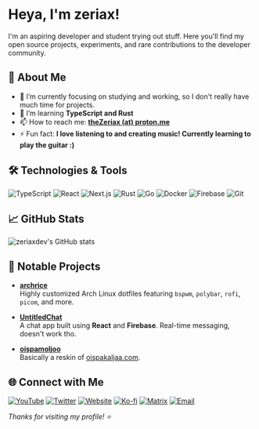# Heya, I'm zeriax!

I'm an aspiring developer and student trying out stuff. Here you'll find my open source projects, experiments, and rare contributions to the developer community.

## 🚀 About Me

- 🔭 I’m currently focusing on studying and working, so I don't really have much time for projects.
- 🌱 I’m learning **TypeScript and Rust**
- 📫 How to reach me: **<a href="mailto:theZeriax&#64;proton.me">theZeriax (at) proton.me</a>**
- ⚡ Fun fact: **I love listening to and creating music! Currently learning to play the guitar :)**

## 🛠️ Technologies & Tools

![TypeScript](https://img.shields.io/badge/TypeScript-3178C6?style=for-the-badge&logo=typescript&logoColor=white)
![React](https://img.shields.io/badge/React-61DAFB?style=for-the-badge&logo=react&logoColor=black)
![Next.js](https://img.shields.io/badge/Next.js-000000?style=for-the-badge&logo=next.js&logoColor=white)
![Rust](https://img.shields.io/badge/Rust-000000?style=for-the-badge&logo=rust&logoColor=white)
![Go](https://img.shields.io/badge/Go-00ADD8?style=for-the-badge&logo=go&logoColor=white)
![Docker](https://img.shields.io/badge/Docker-2496ED?style=for-the-badge&logo=docker&logoColor=white)
![Firebase](https://img.shields.io/badge/Firebase-FFCA28?style=for-the-badge&logo=firebase&logoColor=black)
![Git](https://img.shields.io/badge/Git-F05032?style=for-the-badge&logo=git&logoColor=white)

## 📈 GitHub Stats

![zeriaxdev's GitHub stats](https://github-readme-stats.vercel.app/api?username=zeriaxdev&show_icons=true&title_color=61dafb&icon_color=79ff97&text_color=c9d1d9&bg_color=0d1117&border_color=30363d)

## 📝 Notable Projects

- [**archrice**](https://github.com/zeriaxdev/archrice)  
  Highly customized Arch Linux dotfiles featuring `bspwm`, `polybar`, `rofi`, `picom`, and more.

- [**UntitledChat**](https://github.com/zeriaxdev/UntitledChat)  
  A chat app built using **React** and **Firebase**. Real-time messaging, doesn't work tho.

- [**oispamoljoo**](https://github.com/zeriaxdev/oispamoljoo)  
  Basically a reskin of [oispakaljaa.com](https://www.oispakaljaa.com/).

## 🌐 Connect with Me

[![YouTube](https://img.shields.io/badge/YouTube-Channel-red?style=flat&logo=youtube&color=FF0000)](https://www.youtube.com/@zeriaxdev)
[![Twitter](https://img.shields.io/badge/Twitter-@zeriaxdev-1DA1F2?style=flat&logo=twitter&logoColor=white)](https://twitter.com/zeriaxdev)
[![Website](https://img.shields.io/badge/Website-zeriax.com-0a0a0a?style=flat&logo=google-chrome&logoColor=white)](https://zeriax.com)
[![Ko-fi](https://img.shields.io/badge/Buy_Me-A_Coffee-FFDD00?style=flat&logo=buymeacoffee&logoColor=white)](https://buymeacoffee.com/zeriax)
[![Matrix](https://img.shields.io/badge/Matrix-@zeriax:matrix.org-000000?style=flat&logo=matrix&logoColor=white)](https://matrix.to/#/@zeriax:matrix.org)
[![Email](https://img.shields.io/badge/Email-theZeriax@proton.me-EA4335?style=flat&logo=gmail&logoColor=white)](mailto:theZeriax@proton.me)

_Thanks for visiting my profile! ⭐_
